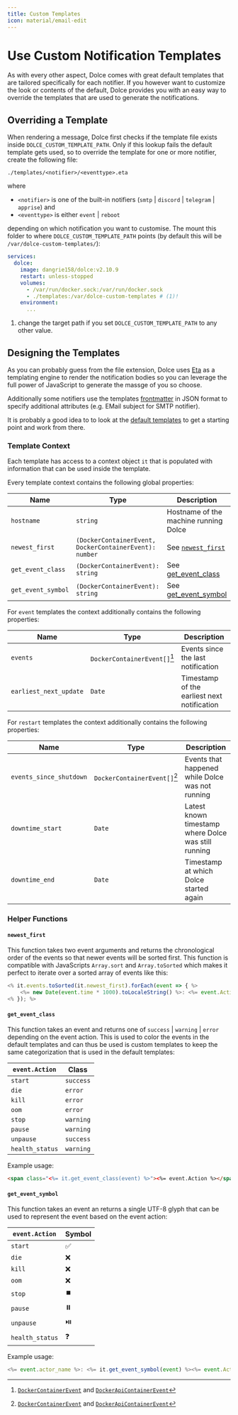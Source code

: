 ```yaml
---
title: Custom Templates
icon: material/email-edit
---
```


# Use Custom Notification Templates

As with every other aspect, Dolce comes with great default templates that are tailored specifically for each notifier.
If you however want to customize the look or contents of the default, Dolce provides you with an easy way to override
the templates that are used to generate the notifications.

## Overriding a Template

When rendering a message, Dolce first checks if the template file exists inside `DOLCE_CUSTOM_TEMPLATE_PATH`. Only if
this lookup fails the default template gets used, so to override the template for one or more notifier, create the
following file:

```
./templates/<notifier>/<eventtype>.eta
```

where

- `<notifier>` is one of the built-in notifiers (`smtp` | `discord` | `telegram` | `apprise`) and
- `<eventtype>` is either `event` | `reboot`

depending on which notification you want to customise. The mount this folder to where `DOLCE_CUSTOM_TEMPLATE_PATH`
points (by default this will be `/var/dolce-custom-templates/`):

```yaml title="docker-compose.yml"
services:
  dolce:
    image: dangrie158/dolce:v2.10.9
    restart: unless-stopped
    volumes:
      - /var/run/docker.sock:/var/run/docker.sock
      - ./templates:/var/dolce-custom-templates # (1)!
    environment:
      ...
```

1. change the target path if you set `DOLCE_CUSTOM_TEMPLATE_PATH` to any other value.

## Designing the Templates

As you can probably guess from the file extension, Dolce uses [Eta](https://eta.js.org) as a templating engine to render
the notification bodies so you can leverage the full power of JavaScript to generate the massge of you so choose.

Additionally some notifiers use the templates [frontmatter](https://deno.land/std/front_matter/mod.ts) in JSON format to
specify additional attributes (e.g. EMail subject for SMTP notifier).

It is probably a good idea to to look at the
[default templates](https://github.com/dangrie158/dolce/tree/master/templates) to get a starting point and work from
there.

### Template Context

Each template has access to a context object `it` that is populated with information that can be used inside the
template.

Every template context contains the following global properties:

| Name               | Type                                                   | Description                               |
| ------------------ | ------------------------------------------------------ | ----------------------------------------- |
| `hostname`         | `string`                                               | Hostname of the machine running Dolce     |
| `newest_first`     | `(DockerContainerEvent, DockerContainerEvent): number` | See [`newest_first`](#newest_first)       |
| `get_event_class`  | `(DockerContainerEvent): string`                       | See [get_event_class](#get_event_class)   |
| `get_event_symbol` | `(DockerContainerEvent): string`                       | See [get_event_symbol](#get_event_symbol) |

For `event` templates the context additionally contains the following properties:

| Name                   | Type                         | Description                                 |
| ---------------------- | ---------------------------- | ------------------------------------------- |
| `events`               | `DockerContainerEvent[]`[^1] | Events since the last notification          |
| `earliest_next_update` | `Date`                       | Timestamp of the earliest next notification |

For `restart` templates the context additionally contains the following properties:

| Name                    | Type                         | Description                                          |
| ----------------------- | ---------------------------- | ---------------------------------------------------- |
| `events_since_shutdown` | `DockerContainerEvent[]`[^1] | Events that happened while Dolce was not running     |
| `downtime_start`        | `Date`                       | Latest known timestamp where Dolce was still running |
| `downtime_end`          | `Date`                       | Timestamp at which Dolce started again               |

[^1]: [`DockerContainerEvent`](https://github.com/dangrie158/dolce/blob/master/lib/event_registry.ts#L4) and
[`DockerApiContainerEvent`](https://github.com/dangrie158/dolce/blob/master/lib/docker-api.ts#L86)

### Helper Functions

#### `newest_first`

This function takes two event arguments and returns the chronological order of the events so that newer events will be
sorted first. This function is compatible with JavaScripts `Array.sort` and `Array.toSorted` which makes it perfect to
iterate over a sorted array of events like this:

```js
<% it.events.toSorted(it.newest_first).forEach(event => { %>
    <%= new Date(event.time * 1000).toLocaleString() %>: <%= event.Action %> <%= event.actor_name %>
<% }); %>
```

#### `get_event_class`

This function takes an event and returns one of `success` | `warning` | `error` depending on the event action. This is
used to color the events in the default templates and can thus be used is custom templates to keep the same
categorization that is used in the default templates:

| `event.Action`  | Class     |
| --------------- | --------- |
| `start`         | `success` |
| `die`           | `error`   |
| `kill`          | `error`   |
| `oom`           | `error`   |
| `stop`          | `warning` |
| `pause`         | `warning` |
| `unpause`       | `success` |
| `health_status` | `warning` |

Example usage:

```html
<span class="<%= it.get_event_class(event) %>"><%= event.Action %></span>
```

#### `get_event_symbol`

This function takes an event an returns a single UTF-8 glyph that can be used to represent the event based on the event
action:

| `event.Action`  | Symbol |
| --------------- | ------ |
| `start`         | ✅     |
| `die`           | ❌     |
| `kill`          | ❌     |
| `oom`           | ❌     |
| `stop`          | ⏹️      |
| `pause`         | ⏸️      |
| `unpause`       | ⏯️      |
| `health_status` | ❓     |

Example usage:

```js
<%= event.actor_name %>: <%= it.get_event_symbol(event) %><%= event.Action %>
```
